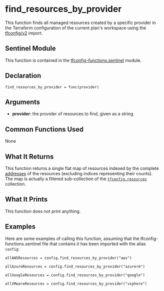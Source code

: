 # find_resources_by_provider
This function finds all managed resources created by a specific provider in the Terraform configuration of the current plan's workspace using the [tfconfig/v2](https://www.terraform.io/docs/cloud/sentinel/import/tfconfig-v2.html) import.

## Sentinel Module
This function is contained in the [tfconfig-functions.sentinel](../../tfconfig-functions.sentinel) module.

## Declaration
`find_resources_by_provider = func(provider)`

## Arguments
* **provider**: the provider of resources to find, given as a string.

## Common Functions Used
None

## What It Returns
This function returns a single flat map of resources indexed by the complete [addresses](https://www.terraform.io/docs/internals/resource-addressing.html) of the resources (excluding indices representing their counts). The map is actually a filtered sub-collection of the [`tfconfig.resources`](https://www.terraform.io/docs/cloud/sentinel/import/tfconfig-v2.html#the-resources-collection) collection.

## What It Prints
This function does not print anything.

## Examples
Here are some examples of calling this function, assuming that the tfconfig-functions.sentinel file that contains it has been imported with the alias `config`:
```
allAWSResources = config.find_resources_by_provider("aws")

allAzureResources = config.find_resources_by_provider("azurerm")

allGoogleResources = config.find_resources_by_provider("google")

allVMwareResources = config.find_resources_by_provider("vsphere")
```
